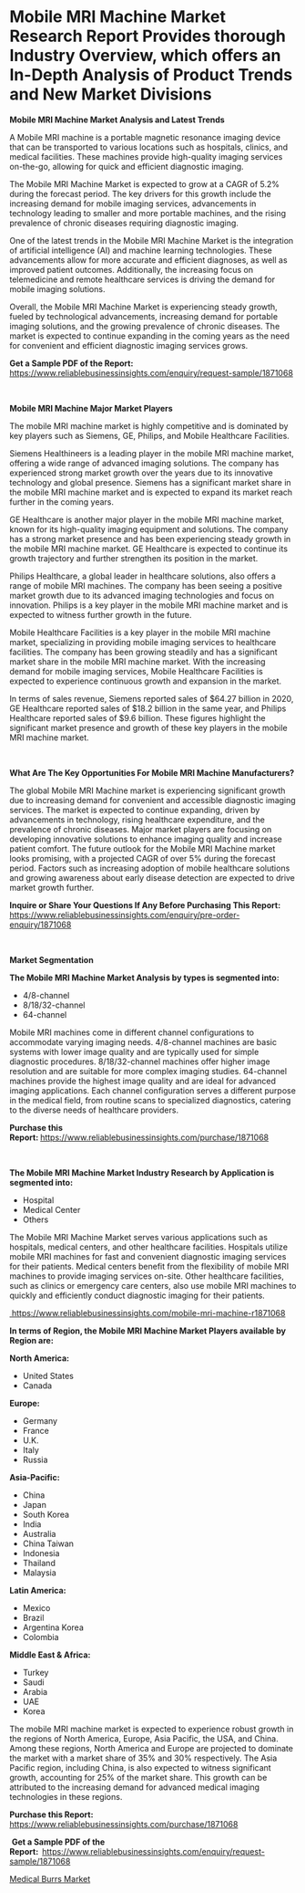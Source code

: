<p><h1>Mobile MRI Machine Market Research Report Provides thorough Industry Overview, which offers an In-Depth Analysis of Product Trends and New Market Divisions</h1></p><p><strong>Mobile MRI Machine Market Analysis and Latest Trends</strong></p>
<p><p>A Mobile MRI machine is a portable magnetic resonance imaging device that can be transported to various locations such as hospitals, clinics, and medical facilities. These machines provide high-quality imaging services on-the-go, allowing for quick and efficient diagnostic imaging.</p><p>The Mobile MRI Machine Market is expected to grow at a CAGR of 5.2% during the forecast period. The key drivers for this growth include the increasing demand for mobile imaging services, advancements in technology leading to smaller and more portable machines, and the rising prevalence of chronic diseases requiring diagnostic imaging.</p><p>One of the latest trends in the Mobile MRI Machine Market is the integration of artificial intelligence (AI) and machine learning technologies. These advancements allow for more accurate and efficient diagnoses, as well as improved patient outcomes. Additionally, the increasing focus on telemedicine and remote healthcare services is driving the demand for mobile imaging solutions.</p><p>Overall, the Mobile MRI Machine Market is experiencing steady growth, fueled by technological advancements, increasing demand for portable imaging solutions, and the growing prevalence of chronic diseases. The market is expected to continue expanding in the coming years as the need for convenient and efficient diagnostic imaging services grows.</p></p>
<p><strong>Get a Sample PDF of the Report:&nbsp;</strong> <a href="https://www.reliablebusinessinsights.com/enquiry/request-sample/1871068">https://www.reliablebusinessinsights.com/enquiry/request-sample/1871068</a></p>
<p>&nbsp;</p>
<p><strong>Mobile MRI Machine Major Market Players</strong></p>
<p><p>The mobile MRI machine market is highly competitive and is dominated by key players such as Siemens, GE, Philips, and Mobile Healthcare Facilities. </p><p>Siemens Healthineers is a leading player in the mobile MRI machine market, offering a wide range of advanced imaging solutions. The company has experienced strong market growth over the years due to its innovative technology and global presence. Siemens has a significant market share in the mobile MRI machine market and is expected to expand its market reach further in the coming years.</p><p>GE Healthcare is another major player in the mobile MRI machine market, known for its high-quality imaging equipment and solutions. The company has a strong market presence and has been experiencing steady growth in the mobile MRI machine market. GE Healthcare is expected to continue its growth trajectory and further strengthen its position in the market.</p><p>Philips Healthcare, a global leader in healthcare solutions, also offers a range of mobile MRI machines. The company has been seeing a positive market growth due to its advanced imaging technologies and focus on innovation. Philips is a key player in the mobile MRI machine market and is expected to witness further growth in the future.</p><p>Mobile Healthcare Facilities is a key player in the mobile MRI machine market, specializing in providing mobile imaging services to healthcare facilities. The company has been growing steadily and has a significant market share in the mobile MRI machine market. With the increasing demand for mobile imaging services, Mobile Healthcare Facilities is expected to experience continuous growth and expansion in the market.</p><p>In terms of sales revenue, Siemens reported sales of $64.27 billion in 2020, GE Healthcare reported sales of $18.2 billion in the same year, and Philips Healthcare reported sales of $9.6 billion. These figures highlight the significant market presence and growth of these key players in the mobile MRI machine market.</p></p>
<p>&nbsp;</p>
<p><strong>What Are The Key Opportunities For Mobile MRI Machine Manufacturers?</strong></p>
<p><p>The global Mobile MRI Machine market is experiencing significant growth due to increasing demand for convenient and accessible diagnostic imaging services. The market is expected to continue expanding, driven by advancements in technology, rising healthcare expenditure, and the prevalence of chronic diseases. Major market players are focusing on developing innovative solutions to enhance imaging quality and increase patient comfort. The future outlook for the Mobile MRI Machine market looks promising, with a projected CAGR of over 5% during the forecast period. Factors such as increasing adoption of mobile healthcare solutions and growing awareness about early disease detection are expected to drive market growth further.</p></p>
<p><strong>Inquire or Share Your Questions If Any Before Purchasing This Report:</strong> <a href="https://www.reliablebusinessinsights.com/enquiry/pre-order-enquiry/1871068">https://www.reliablebusinessinsights.com/enquiry/pre-order-enquiry/1871068</a></p>
<p>&nbsp;</p>
<p><strong>Market Segmentation</strong></p>
<p><strong>The Mobile MRI Machine Market Analysis by types is segmented into:</strong></p>
<p><ul><li>4/8-channel</li><li>8/18/32-channel</li><li>64-channel</li></ul></p>
<p><p>Mobile MRI machines come in different channel configurations to accommodate varying imaging needs. 4/8-channel machines are basic systems with lower image quality and are typically used for simple diagnostic procedures. 8/18/32-channel machines offer higher image resolution and are suitable for more complex imaging studies. 64-channel machines provide the highest image quality and are ideal for advanced imaging applications. Each channel configuration serves a different purpose in the medical field, from routine scans to specialized diagnostics, catering to the diverse needs of healthcare providers.</p></p>
<p><strong>Purchase this Report:&nbsp;</strong><a href="https://www.reliablebusinessinsights.com/purchase/1871068">https://www.reliablebusinessinsights.com/purchase/1871068</a></p>
<p>&nbsp;</p>
<p><strong>The Mobile MRI Machine Market Industry Research by Application is segmented into:</strong></p>
<p><ul><li>Hospital</li><li>Medical Center</li><li>Others</li></ul></p>
<p><p>The Mobile MRI Machine Market serves various applications such as hospitals, medical centers, and other healthcare facilities. Hospitals utilize mobile MRI machines for fast and convenient diagnostic imaging services for their patients. Medical centers benefit from the flexibility of mobile MRI machines to provide imaging services on-site. Other healthcare facilities, such as clinics or emergency care centers, also use mobile MRI machines to quickly and efficiently conduct diagnostic imaging for their patients.</p></p>
<p><a href="https://www.reliablebusinessinsights.com/mobile-mri-machine-r1871068">&nbsp;https://www.reliablebusinessinsights.com/mobile-mri-machine-r1871068</a></p>
<p><strong>In terms of Region, the Mobile MRI Machine Market Players available by Region are:</strong></p>
<p>
    <p> <strong> North America: </strong>
        <ul>
            <li>United States</li>
            <li>Canada</li>
        </ul>
        </p> 
    <p> <strong> Europe: </strong>
        <ul>
            <li>Germany</li>
            <li>France</li>
            <li>U.K.</li>
            <li>Italy</li>
            <li>Russia</li>
        </ul>
        </p> 
    <p> <strong> Asia-Pacific: </strong>
        <ul>
            <li>China</li>
            <li>Japan</li>
            <li>South Korea</li>
            <li>India</li>
            <li>Australia</li>
            <li>China Taiwan</li>
            <li>Indonesia</li>
            <li>Thailand</li>
            <li>Malaysia</li>
        </ul>
        </p> 
    <p> <strong> Latin America: </strong>
        <ul>
            <li>Mexico</li>
            <li>Brazil</li>
            <li>Argentina Korea</li>
            <li>Colombia</li>
        </ul>
        </p> 
    <p> <strong> Middle East & Africa: </strong>
        <ul>
            <li>Turkey</li>
            <li>Saudi</li>
            <li>Arabia</li>
            <li>UAE</li>
            <li>Korea</li>
        </ul>
    </p>
    </p>
<p><p>The mobile MRI machine market is expected to experience robust growth in the regions of North America, Europe, Asia Pacific, the USA, and China. Among these regions, North America and Europe are projected to dominate the market with a market share of 35% and 30% respectively. The Asia Pacific region, including China, is also expected to witness significant growth, accounting for 25% of the market share. This growth can be attributed to the increasing demand for advanced medical imaging technologies in these regions.</p></p>
<p><strong>Purchase this Report: </strong><a href="https://www.reliablebusinessinsights.com/purchase/1871068">https://www.reliablebusinessinsights.com/purchase/1871068</a></p>
<p>&nbsp;<strong>Get a Sample PDF of the Report:&nbsp;&nbsp;</strong><a href="https://www.reliablebusinessinsights.com/enquiry/request-sample/1871068">https://www.reliablebusinessinsights.com/enquiry/request-sample/1871068</a></p>
<p><strong></strong></p>
<p><p><a href="https://github.com/zzflqewx24/Market-Research-Report-List-1/blob/main/medical-burrs-market.md">Medical Burrs Market</a></p></p>